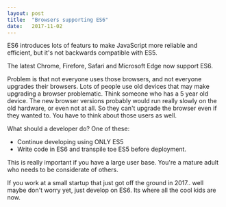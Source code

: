 ```yaml
---
layout: post
title:  "Browsers supporting ES6"
date:   2017-11-02
---
```


ES6 introduces lots of featurs to make JavaScript more reliable and efficient,
but it's not backwards compatible with ES5.

The latest Chrome, Firefore, Safari and Microsoft Edge now support ES6. 

Problem is that not everyone uses those browsers,
and not everyone upgrades their browsers. 
Lots of people use old devices that may make upgrading a browser problematic.
Think someone who has a 5 year old device.
The new browser versions probably would run really slowly
on the old hardware, or even not at all.
So they can't upgrade the browser even if they wanted to.
You have to think about those users as well.

What should a developer do? One of these:
* Continue developing using ONLY ES5
* Write code in ES6 and transpile toe ES5 before deployment. 

This is really important if you have a large user base.
You're a mature adult who needs to be considerate of others.

If you work at a small startup that just got off the ground in 2017..
well maybe don't worry yet, just develop on ES6.
Its where all the cool kids are now. 

